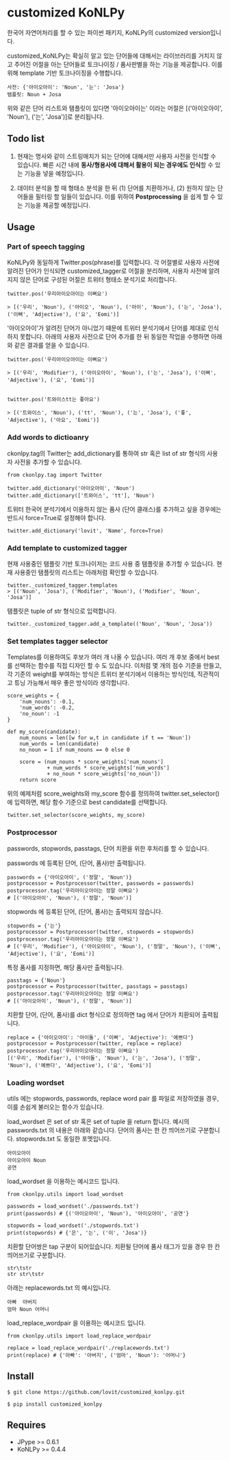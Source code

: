 # customized KoNLPy

한국어 자연어처리를 할 수 있는 파이썬 패키지, KoNLPy의 customized version입니다. 

customized_KoNLPy는 확실히 알고 있는 단어들에 대해서는 라이브러리를 거치지 않고 주어진 어절을 아는 단어들로 토크나이징 / 품사판별을 하는 기능을 제공합니다. 이를 위해 template 기반 토크나이징을 수행합니다.

    사전: {'아이오아이': 'Noun', '는': 'Josa'}
    탬플릿: Noun + Josa

위와 같은 단어 리스트와 탬플릿이 있다면 '아이오아이는' 이라는 어절은 [('아이오아이', 'Noun'), ('는', 'Josa')]로 분리됩니다.

## Todo list

1. 현재는 명사와 같이 스트링매치가 되는 단어에 대해서만 사용자 사전을 인식할 수 있습니다. 빠른 시간 내에 **동사/형용사에 대해서 활용이 되는 경우에도 인식**할 수 있는 기능을 넣을 예정입니다. 

1. 데이터 분석을 할 때 형태소 분석을 한 뒤 (1) 단어를 치환하거나, (2) 원하지 않는 단어들을 필터링 할 일들이 있습니다. 이를 위하여 **Postprocessing** 을 쉽게 할 수 있는 기능을 제공할 예정입니다. 

## Usage

### Part of speech tagging

KoNLPy와 동일하게 Twitter.pos(phrase)를 입력합니다. 각 어절별로 사용자 사전에 알려진 단어가 인식되면 customized_tagger로 어절을 분리하며, 사용자 사전에 알려지지 않은 단어로 구성된 어절은 트위터 형태소 분석기로 처리합니다. 

    twitter.pos('우리아이오아이는 이뻐요')

    > [('우리', 'Noun'), ('아이오', 'Noun'), ('아이', 'Noun'), ('는', 'Josa'), ('이뻐', 'Adjective'), ('요', 'Eomi')] 

'아이오아이'가 알려진 단어가 아니었기 때문에 트위터 분석기에서 단어를 제대로 인식하지 못합니다. 아래의 사용자 사전으로 단어 추가를 한 뒤 동일한 작업을 수행하면 아래와 같은 결과를 얻을 수 있습니다. 

    twitter.pos('우리아이오아이는 이뻐요')
    
    > [('우리', 'Modifier'), ('아이오아이', 'Noun'), ('는', 'Josa'), ('이뻐', 'Adjective'), ('요', 'Eomi')]


    twitter.pos('트와이스tt는 좋아요')

    > [('트와이스', 'Noun'), ('tt', 'Noun'), ('는', 'Josa'), ('좋', 'Adjective'), ('아요', 'Eomi')]

### Add words to dictioanry

ckonlpy.tag의 Twitter는 add_dictionary를 통하여 str 혹은 list of str 형식의 사용자 사전을 추가할 수 있습니다. 

    from ckonlpy.tag import Twitter

    twitter.add_dictionary('아이오아이', 'Noun')
    twitter.add_dictionary(['트와이스', 'tt'], 'Noun')

트위터 한국어 분석기에서 이용하지 않는 품사 (단어 클래스)를 추가하고 싶을 경우에는 반드시 force=True로 설정해야 합니다. 

    twitter.add_dictionary('lovit', 'Name', force=True)

### Add template to customized tagger

현재 사용중인 탬플릿 기반 토크나이저는 코드 사용 중 탬플릿을 추가할 수 있습니다. 현재 사용중인 탬플릿의 리스트는 아래처럼 확인할 수 있습니다. 

    twitter._customized_tagger.templates
    > [('Noun', 'Josa'), ('Modifier', 'Noun'), ('Modifier', 'Noun', 'Josa')]

탬플릿은 tuple of str 형식으로 입력합니다. 

    twitter._customized_tagger.add_a_template(('Noun', 'Noun', 'Josa'))

### Set templates tagger selector

Templates를 이용하여도 후보가 여러 개 나올 수 있습니다. 여러 개 후보 중에서 best 를 선택하는 함수를 직접 디자인 할 수 도 있습니다. 이처럼 몇 개의 점수 기준을 만들고, 각 기준의 weight를 부여하는 방식은 트위터 분석기에서 이용하는 방식인데, 직관적이고 튜닝 가능해서 매우 좋은 방식이라 생각합니다.

    score_weights = {
        'num_nouns': -0.1,
        'num_words': -0.2,
        'no_noun': -1
    }

    def my_score(candidate):
        num_nouns = len([w for w,t in candidate if t == 'Noun'])
        num_words = len(candidate)
        no_noun = 1 if num_nouns == 0 else 0

        score = (num_nouns * score_weights['num_nouns'] 
                 + num_words * score_weights['num_words']
                 + no_noun * score_weights['no_noun'])
        return score

위의 예제처럼 score_weights와 my_score 함수를 정의하여 twitter.set_selector()에 입력하면, 해당 함수 기준으로 best candidate를 선택합니다. 

    twitter.set_selector(score_weights, my_score)

### Postprocessor

passwords, stopwords, passtags, 단어 치환을 위한 후처리를 할 수 있습니다. 

passwords 에 등록된 단어, (단어, 품사)만 출력됩니다.

    passwords = {'아이오아이', ('정말', 'Noun')}
    postprocessor = Postprocessor(twitter, passwords = passwords)
    postprocessor.tag('우리아이오아이는 정말 이뻐요')
    # [('아이오아이', 'Noun'), ('정말', 'Noun')]

stopwords 에 등록된 단어, (단어, 품사)는 출력되지 않습니다. 

    stopwords = {'는'}
    postprocessor = Postprocessor(twitter, stopwords = stopwords)
    postprocessor.tag('우리아이오아이는 정말 이뻐요')
    # [('우리', 'Modifier'), ('아이오아이', 'Noun'), ('정말', 'Noun'), ('이뻐', 'Adjective'), ('요', 'Eomi')]

특정 품사를 지정하면, 해당 품사만 출력됩니다. 

    passtags = {'Noun'}
    postprocessor = Postprocessor(twitter, passtags = passtags)
    postprocessor.tag('우리아이오아이는 정말 이뻐요')
    # [('아이오아이', 'Noun'), ('정말', 'Noun')]

치환할 단어, (단어, 품사)를 dict 형식으로 정의하면 tag 에서 단어가 치환되어 출력됩니다.

    replace = {'아이오아이': '아이돌', ('이뻐', 'Adjective'): '예쁘다'}
    postprocessor = Postprocessor(twitter, replace = replace)
    postprocessor.tag('우리아이오아이는 정말 이뻐요')
    [('우리', 'Modifier'), ('아이돌', 'Noun'), ('는', 'Josa'), ('정말', 'Noun'), ('예쁘다', 'Adjective'), ('요', 'Eomi')]

### Loading wordset

utils 에는 stopwords, passwords, replace word pair 를 파일로 저장하였을 경우, 이를 손쉽게 불러오는 함수가 있습니다.

load_wordset 은 set of str 혹은 set of tuple 을 return 합니다. 예시의 passwords.txt 의 내용은 아래와 같습니다. 단어의 품사는 한 칸 띄어쓰기로 구분합니다. stopwords.txt 도 동일한 포멧입니다.

    아이오아이
    아이오아이 Noun
    공연

load_wordset 을 이용하는 예시코드 입니다.

    from ckonlpy.utils import load_wordset

    passwords = load_wordset('./passwords.txt')
    print(passwords) # {('아이오아이', 'Noun'), '아이오아이', '공연'}

    stopwords = load_wordset('./stopwords.txt')
    print(stopwords) # {'은', '는', ('이', 'Josa')}

치환할 단어쌍은 tap 구분이 되어있습니다. 치환될 단어에 품사 태그가 있을 경우 한 칸 띄어쓰기로 구분합니다.

    str\tstr
    str str\tstr

아래는 replacewords.txt 의 예시입니다.

    아빠	아버지
    엄마 Noun	어머니

load_replace_wordpair 을 이용하는 예시코드 입니다.

    from ckonlpy.utils import load_replace_wordpair

    replace = load_replace_wordpair('./replacewords.txt')
    print(replace) # {'아빠': '아버지', ('엄마', 'Noun'): '어머니'}

## Install

    $ git clone https://github.com/lovit/customized_konlpy.git
    
    $ pip install customized_konlpy

## Requires

- JPype >= 0.6.1
- KoNLPy >= 0.4.4

